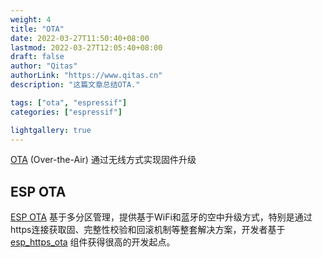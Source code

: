 ```yaml
---
weight: 4
title: "OTA"
date: 2022-03-27T11:50:40+08:00
lastmod: 2022-03-27T12:05:40+08:00
draft: false
author: "Qitas"
authorLink: "https://www.qitas.cn"
description: "这篇文章总结OTA."

tags: ["ota", "espressif"]
categories: ["espressif"]

lightgallery: true
---
```


[OTA](https://www.espressif.com/zh-hans/products/sdks/esp-idf) (Over-the-Air) 通过无线方式实现固件升级

## ESP OTA

[ESP OTA](https://docs.espressif.com/projects/esp-idf/zh_CN/latest/esp32s3/api-reference/system/ota.html) 基于多分区管理，提供基于WiFi和蓝牙的空中升级方式，特别是通过https连接获取固、完整性校验和回滚机制等整套解决方案，开发者基于 [esp_https_ota](https://github.com/espressif/esp-idf) 组件获得很高的开发起点。
